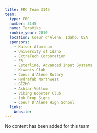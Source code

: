 ```yaml
---
title: FRC Team 3145
team:
  type: FRC
  number: 3145
  name: TeraViks
  rookie_year: 2010
  location: Coeur d'Alene, Idaho, USA
  sponsors:
    - Kaiser Aluminum
    - University of Idaho
    - ExtraTech Corporation
    - F5
    - Esterline, Advanced Input Systems
    - Kiwanis Club
    - Coeur d'Alene Rotary
    - Hydrafab Northwest
    - GIZMO
    - Ashlar-Vellum
    - Viking Booster Club
    - Ink Drop Signs
    - Coeur D'Alene High School
  links:
    Website: 
---
```

No content has been added for this team